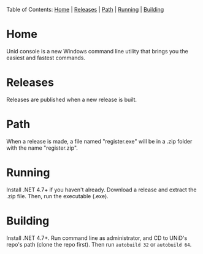 Table of Contents:
[Home](#-Home) | 
[Releases](#-Releases) | 
[Path](#-Path) | 
[Running](#-Running) | 
[Building](#-Building)











  # Home
  Unid console is a new Windows command line utility that brings you the easiest and fastest commands.
  
  # Releases
  Releases are published when a new release is built.
  
  # Path
  When a release is made, a file named "register.exe" will be in a .zip folder with the name "register.zip".
  
  # Running
  Install .NET 4.7+ if you haven't already. Download a release and extract the .zip file. Then, run the executable (.exe).
  
  # Building
  Install .NET 4.7+. Run command line as administrator, and CD to UNiD's repo's path (clone the repo first). Then run ```autobuild 32``` or ```autobuild 64```.
